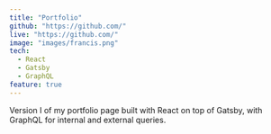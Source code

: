 ```yaml
---
title: "Portfolio"
github: "https://github.com/"
live: "https://github.com/"
image: "images/francis.png"
tech:
  - React
  - Gatsby
  - GraphQL
feature: true
---
```


Version I of my portfolio page built with React on top of Gatsby, with GraphQL for internal and external queries.
